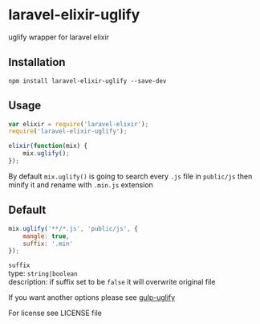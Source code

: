# laravel-elixir-uglify
uglify wrapper for laravel elixir

## Installation
```
npm install laravel-elixir-uglify --save-dev
```

## Usage
```javascript
var elixir = require('laravel-elixir');
require('laravel-elixir-uglify');

elixir(function(mix) {
    mix.uglify();
});
```

By default ```mix.uglify()``` is going to search every ```.js``` file in ```public/js``` then minify it and rename with ```.min.js``` extension

## Default
```javascript
mix.uglify('**/*.js', 'public/js', {
	mangle: true,
	suffix: '.min'
});
```
`suffix`  
type: `string|boolean`  
description: if suffix set to be `false` it will overwrite original file

If you want another options please see [gulp-uglify](https://github.com/terinjokes/gulp-uglify)

For license see LICENSE file

